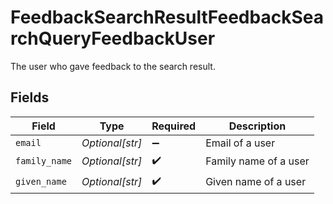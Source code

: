# FeedbackSearchResultFeedbackSearchQueryFeedbackUser

The user who gave feedback to the search result.


## Fields

| Field                 | Type                  | Required              | Description           |
| --------------------- | --------------------- | --------------------- | --------------------- |
| `email`               | *Optional[str]*       | :heavy_minus_sign:    | Email of a user       |
| `family_name`         | *Optional[str]*       | :heavy_check_mark:    | Family name of a user |
| `given_name`          | *Optional[str]*       | :heavy_check_mark:    | Given name of a user  |